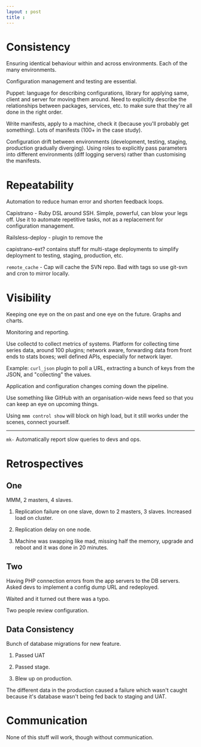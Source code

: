 ```yaml
---
layout : post
title : 
---
```


Consistency
===========

Ensuring identical behaviour within and across environments. Each of the many
environments.

Configuration management and testing are essential. 

Puppet: language for describing configurations, library for applying same,
client and server for moving them around. Need to explicitly describe the
relationships between packages, services, etc. to make sure that they're all
done in the right order.

Write manifests, apply to a machine, check it (because you'll probably get
something). Lots of manifests (100+ in the case study).

Configuration drift between environments (development, testing, staging,
production gradually diverging). Using roles to explicitly pass parameters
into different environments (diff logging servers) rather than customising the
manifests.


Repeatability
=============

Automation to reduce human error and shorten feedback loops.

Capistrano - Ruby DSL around SSH. Simple, powerful, can blow your legs off.
Use it to automate repetitive tasks, not as a replacement for configuration
management.

Railsless-deploy - plugin to remove the 

capistrano-ext? contains stuff for multi-stage deployments to simplify
deployment to testing, staging, production, etc.

`remote_cache` - Cap will cache the SVN repo. Bad with tags so use git-svn and
cron to mirror locally.

Visibility
==========

Keeping one eye on the on past and one eye on the future. Graphs and charts.

Monitoring and reporting.

Use collectd to collect metrics of systems. Platform for collecting time
series data, around 100 plugins; network aware, forwarding data from front
ends to stats boxes; well defined APIs, especially for network layer.

Example: `curl_json` plugin to poll a URL, extracting a bunch of keys from the
JSON, and "collecting" the values.

Application and configuration changes coming down the pipeline.

Use something like GitHub with an organisation-wide news feed so that you can
keep an eye on upcoming things.

Using `mmm control show` will block on high load, but it still works under the
scenes, connect yourself.

----

`mk-` Automatically report slow queries to devs and ops.

Retrospectives
==============

One
---

MMM, 2 masters, 4 slaves.

1. Replication failure on one slave, down to 2 masters, 3 slaves. Increased
load on cluster.

2. Replication delay on one node.

3. Machine was swapping like mad, missing half the memory, upgrade and reboot
and it was done in 20 minutes.

Two
---

Having PHP connection errors from the app servers to the DB servers. Asked
devs to implement a config dump URL and redeployed.

Waited and it turned out there was a typo.

Two people review configuration.


Data Consistency
----------------

Bunch of database migrations for new feature.

1. Passed UAT 

2. Passed stage.

3. Blew up on production.

The different data in the production caused a failure which wasn't caught
because it's database wasn't being fed back to staging and UAT.

Communication
=============

None of this stuff will work, though without communication.
